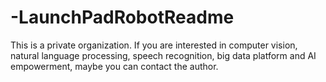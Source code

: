 # -LaunchPadRobotReadme
This is a private organization. If you are interested in computer vision, natural language processing, speech recognition, big data platform and AI empowerment, maybe you can contact the author.
